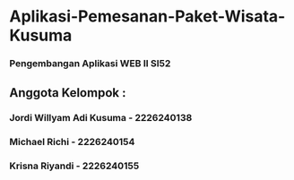 # Aplikasi-Pemesanan-Paket-Wisata-Kusuma
### Pengembangan Aplikasi WEB II SI52
## Anggota Kelompok :
### Jordi Willyam Adi Kusuma - 2226240138
### Michael Richi - 2226240154
### Krisna Riyandi - 2226240155

